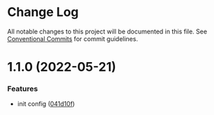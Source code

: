# Change Log

All notable changes to this project will be documented in this file.
See [Conventional Commits](https://conventionalcommits.org) for commit guidelines.

# 1.1.0 (2022-05-21)


### Features

* init config ([041d10f](https://github.com/taoliujun/npm-packages/commit/041d10f536ce1cd4175944fb57fc21ed08631690))
